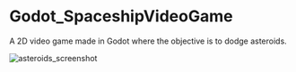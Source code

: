 # Godot_SpaceshipVideoGame

A 2D video game made in Godot where the objective is to dodge asteroids.

![asteroids_screenshot](https://user-images.githubusercontent.com/60022073/94982675-6fe4a780-050a-11eb-8e8c-4e16e3a2be31.PNG)


